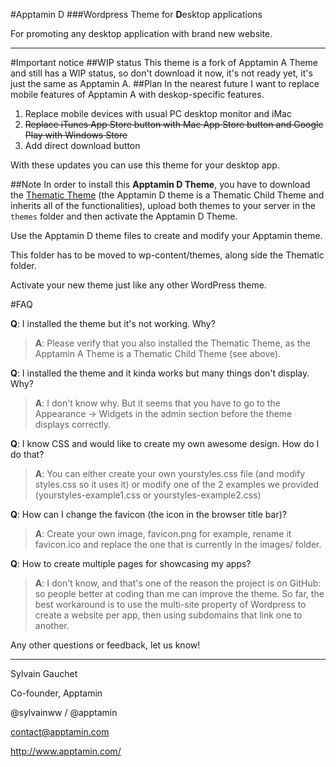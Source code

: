 #Apptamin D
###Wordpress Theme for **D**esktop applications

For promoting any desktop application with brand new website.

---
#Important notice
##WIP status
This theme is a fork of Apptamin A Theme and still has a WIP status, so don't download it now, it's not ready yet, it's just the same as Apptamin A.
##Plan
In the nearest future I want to replace mobile features of Apptamin A with deskop-specific features.

1. Replace mobile devices with usual PC desktop monitor and iMac
2. ~~Replace iTunes App Store button with Mac App Store button and Google Play with Windows Store~~
3. Add direct download button

With these updates you can use this theme for your desktop app.


##Note
In order to install this **Apptamin D Theme**, 
you have to download the [Thematic Theme](http://wordpress.org/extend/themes/thematic) 
(the Apptamin D theme is a Thematic Child Theme 
and inherits all of the functionalities), 
upload both themes to your server in the `themes` folder 
and then activate the Apptamin D Theme.

Use the Apptamin D theme files to create and modify your Apptamin theme. 

This folder has to be moved to wp-content/themes, along side the Thematic folder.

Activate your new theme just like any other WordPress theme.

#FAQ

**Q**: I installed the theme but it's not working. Why?

> **A**: Please verify that you also installed the Thematic Theme, as the Apptamin A Theme is a Thematic Child Theme (see above).

**Q**: I installed the theme and it kinda works but many things don't display. Why?

> **A**: I don't know why. But it seems that you have to go to the Appearance -> Widgets 
in the admin section before the theme displays correctly.

**Q**: I know CSS and would like to create my own awesome design. How do I do that?

> **A**: You can either create your own yourstyles.css file (and modify styles.css so it uses it)
or modify one of the 2 examples we provided (yourstyles-example1.css or yourstyles-example2.css)

**Q**: How can I change the favicon (the icon in the browser title bar)?

> **A**: Create your own image, favicon.png for example, rename it favicon.ico and replace the one 
that is currently in the images/ folder.

**Q**: How to create multiple pages for showcasing my apps?

> **A**: I don't know, and that's one of the reason the project is on GitHub:
so people better at coding than me can improve the theme.
So far, the best workaround is to use the multi-site property of Wordpress
to create a website per app, then using subdomains that link one to another.

Any other questions or feedback, let us know!

---
Sylvain Gauchet

Co-founder, Apptamin

@sylvainww / @apptamin

contact@apptamin.com

http://www.apptamin.com/
